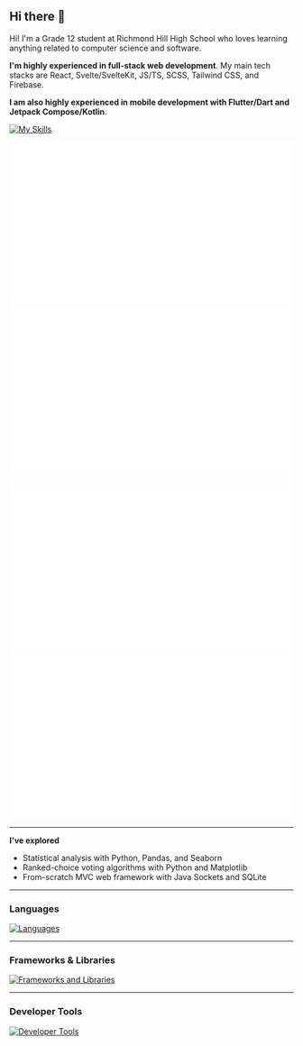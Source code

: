 ## Hi there 👋

Hi! I'm a Grade 12 student at Richmond Hill High School who loves learning anything related to computer science and software. 

**I'm highly experienced in full-stack web development**. My main tech stacks are React, Svelte/SvelteKit, JS/TS, SCSS, Tailwind CSS, and Firebase.

**I am also highly experienced in mobile development with Flutter/Dart and Jetpack Compose/Kotlin**.

[![My Skills](https://skillicons.dev/icons?i=java,py,cpp,mysql,js,ts,html,css,nodejs,dart,kotlin,svelte,react,nextjs,vite,angular,tailwind,sass,dart,kotlin,flutter,arduino,git,github,figma,firebase,vscode,pycharm,idea,androidstudio)](https://skillicons.dev)

![](https://raw.githubusercontent.com/HarryXu497/github-stats/master/generated/overview.svg#gh-dark-mode-only)
![](https://raw.githubusercontent.com/HarryXu497/github-stats/master/generated/overview.svg#gh-light-mode-only)

![](https://raw.githubusercontent.com/HarryXu497/github-stats/master/generated/languages.svg#gh-dark-mode-only)
![](https://raw.githubusercontent.com/HarryXu497/github-stats/master/generated/languages.svg#gh-light-mode-only)


---

**I've explored**
* Statistical analysis with Python, Pandas, and Seaborn
* Ranked-choice voting algorithms with Python and Matplotlib
* From-scratch MVC web framework with Java Sockets and SQLite

---
### Languages
[![Languages](https://skillicons.dev/icons?i=java,py,cpp,mysql,js,ts,html,css,nodejs,dart,kotlin)](https://skillicons.dev)

---
### Frameworks & Libraries
[![Frameworks and Libraries](https://skillicons.dev/icons?i=svelte,react,nextjs,vite,angular,tailwind,sass,dart,kotlin,flutter,arduino)](https://skillicons.dev)

---
### Developer Tools
[![Developer Tools](https://skillicons.dev/icons?i=git,github,figma,firebase,vscode,pycharm,idea,androidstudio)](https://skillicons.dev)

<!--
**HarryXu497/HarryXu497** is a ✨ _special_ ✨ repository because its `README.md` (this file) appears on your GitHub profile.

Here are some ideas to get you started:

- 🔭 I’m currently working on ...
- 🌱 I’m currently learning ...
- 👯 I’m looking to collaborate on ...
- 🤔 I’m looking for help with ...
- 💬 Ask me about ...
- 📫 How to reach me: ...
- 😄 Pronouns: ...
- ⚡ Fun fact: ...
-->
